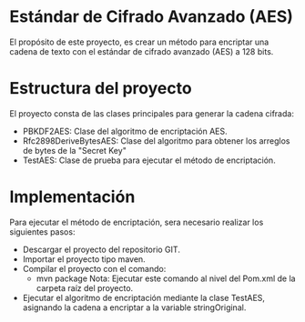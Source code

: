 # Estándar de Cifrado Avanzado (AES)
El propósito de este proyecto, es crear un método para encriptar una cadena de texto con el estándar de cifrado avanzado (AES) a 128 bits.

# Estructura del proyecto
El proyecto consta de las clases principales para generar la cadena cifrada:
- PBKDF2AES: Clase del algoritmo de encriptación AES.
- Rfc2898DeriveBytesAES: Clase del algoritmo para obtener los arreglos de bytes de la "Secret Key"
- TestAES: Clase de prueba para ejecutar el método de encriptación.
# Implementación
Para ejecutar el método de encriptación, sera necesario realizar los siguientes pasos:
- Descargar el proyecto del repositorio GIT.
- Importar el proyecto tipo maven.
- Compilar el proyecto con el comando:
   - mvn package
   Nota: Ejecutar este comando al nivel del Pom.xml de la carpeta raíz del proyecto.
- Ejecutar el algoritmo de encriptación mediante la clase TestAES, asignando la cadena a encriptar a la variable stringOriginal.
